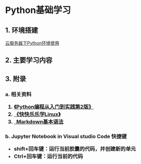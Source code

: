
<body>
<h1>
Python基础学习
</h1>
    <h2>
        1. 环境搭建
    </h2>
    <a href="https://jhzxy4odk0.feishu.cn/wiki/wikcnO5QRv6AgqxG9w1n8oDpM3b" alt="Python云服务器环境">云服务器下Python环境使用</a>
    <h2>
        2. 主要学习内容
    </h2>
    <h2>
        3. 附录
    </h2>
    <h3>
        a. 相关资料
        <ol>
            <li><a href="https://jhzxy4odk0.feishu.cn/wiki/wikcnE1N2WdiLmx2wEsxq7MNXPh">《Python编程从入门到实践第2版》</a></li>
            <li><a href="https://jhzxy4odk0.feishu.cn/wiki/wikcnGiv1aZCqwMTNsdjnN5iqoe">《快快乐乐学Linux》</a></li>
            <li><a href="https://markdown.com.cn/basic-syntax/" alt="markdown的基本语法">&nbsp;&nbsp;Markdown基本语法</a></li>
        </ol>
    </h3>
    <h3>
        b. Jupyter Notebook in Visual studio Code 快捷键
        <ul>
            <li>shift+回车键：运行当前胶囊的代码，并创建新的单元</li>
            <li>Ctrl+回车键：运行当前的代码</li>
        </ul>
    </h3>

</body>

</html>